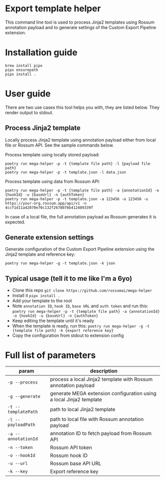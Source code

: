 # Export template helper
This command line tool is used to process Jinja2 templates using Rossum annotation payload and to generate settings of the Custom Export Pipeline extension.

# Installation guide
```
brew install pipx
pipx ensurepath
pipx install .
```

# User guide
There are two use cases this tool helps you with, they are listed below. They render output to stdout.

## Process Jinja2 template
Locally process Jinja2 template using annotation payload either from local file or Rossum API. See the sample commands below.

Process template using locally stored payload:
```
poetry run mega-helper -p -t {template file path} -l {payload file path}
poetry run mega-helper -p -t template.json -l data.json
```

Process template using data from Rossum API:
```
poetry run mega-helper -p -t {template file path} -a {annotationId} -o {hookId} -u {baseUrl} -n {authToken}
poetry run mega-helper -p -t template.json -a 123456 -o 123456 -u https://your-org.rossum.app/api/v1 -n 4ccf1d11a42070e70c132f2678076b412489339f 
```

In case of a local file, the full annotation payload as Rossum generates it is expected.

## Generate extension settings
Generate configuration of the Custom Export Pipeline extension using the Jinja2 template and reference key:

```
poetry run mega-helper -g -t template.json -k json
```

## Typical usage (tell it to me like I'm a 6yo)
* Clone this repo `git clone https://github.com/rossumai/mega-helper`
* Install it `pipx install .`
* Add your template to the root
* Note `annotation ID`, `hook ID`, `base URL` and `auth token` and run this: `poetry run mega-helper -p -t {template file path} -a {annotationId} -o {hookId} -u {baseUrl} -n {authToken}`
* Keep editing the template until it's ready
* When the template is ready, run this: `poetry run mega-helper -g -t {template file path} -k {export reference key}`
* Copy the configuration from stdout to extension config

# Full list of parameters
|param|description|
|--|--|
|`-p --process`|process a local Jinja2 template with Rossum annotation payload|
|`-g --generate`|generate MEGA extension configuration using a local Jinja2 template|
|`-t --templatePath`|path to local Jinja2 template|
|`-l --payloadPath`|path to local file with Rossum annotation payload|
|`-a --annotationId`|annotation ID to fetch payload from Rossum API|
|`-n --token`|Rossum API token|
|`-o --hookId`|Rossum hook ID|
|`-u --url`|Rossum base API URL|
|`-k --key`|Export reference key|

